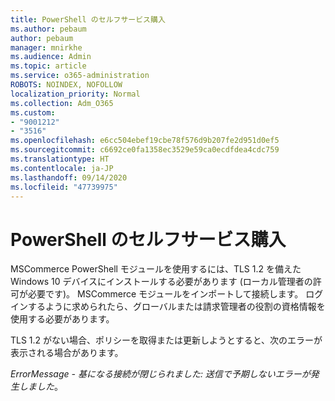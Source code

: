 ```yaml
---
title: PowerShell のセルフサービス購入
ms.author: pebaum
author: pebaum
manager: mnirkhe
ms.audience: Admin
ms.topic: article
ms.service: o365-administration
ROBOTS: NOINDEX, NOFOLLOW
localization_priority: Normal
ms.collection: Adm_O365
ms.custom:
- "9001212"
- "3516"
ms.openlocfilehash: e6cc504ebef19cbe78f576d9b207fe2d951d0ef5
ms.sourcegitcommit: c6692ce0fa1358ec3529e59ca0ecdfdea4cdc759
ms.translationtype: HT
ms.contentlocale: ja-JP
ms.lasthandoff: 09/14/2020
ms.locfileid: "47739975"
---
```

# <a name="self-service-purchase-of-powershell"></a>PowerShell のセルフサービス購入

MSCommerce PowerShell モジュールを使用するには、TLS 1.2 を備えた Windows 10 デバイスにインストールする必要があります (ローカル管理者の許可が必要です)。  MSCommerce モジュールをインポートして接続します。  ログインするように求められたら、グローバルまたは請求管理者の役割の資格情報を使用する必要があります。  

TLS 1.2 がない場合、ポリシーを取得または更新しようとすると、次のエラーが表示される場合があります。

*ErrorMessage - 基になる接続が閉じられました: 送信で予期しないエラーが発生しました*。



